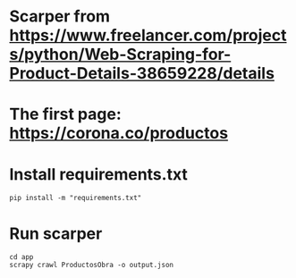 # Scarper from https://www.freelancer.com/projects/python/Web-Scraping-for-Product-Details-38659228/details

# The first page: https://corona.co/productos

# Install requirements.txt
```
pip install -m "requirements.txt"
```

# Run scarper
```
cd app
scrapy crawl ProductosObra -o output.json
```

